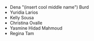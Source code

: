 
- Dena "(insert cool middle name") Burd
- Yuridia Larios
- Kelly Sousa
- Christina Ovalle
- Yasmine Hidad Mahmoud
- Regina Tam

